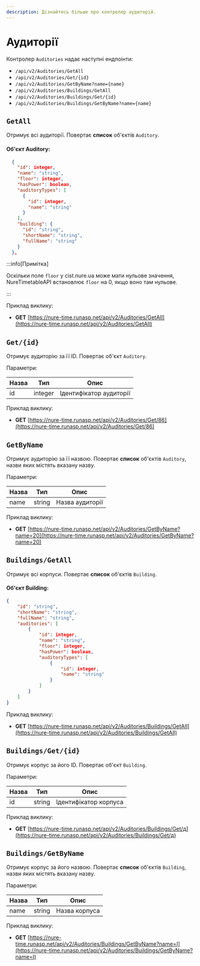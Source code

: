 ```yaml
---
description: Дізнайтесь більше про контролер аудиторій.
---
```


# Аудиторії

Контролер `Auditories` надає наступні ендпоінти:

* `/api/v2/Auditories/GetAll`
* `/api/v2/Auditories/Get/{id}`
* `/api/v2/Auditories/GetByName?name={name}`
* `/api/v2/Auditories/Buildings/GetAll`
* `/api/v2/Auditories/Buildings/Get/{id}`
* `/api/v2/Auditories/Buildings/GetByName?name={name}`


## `GetAll`
Отримує всі аудиторії. Повертає **список** об'єктів `Auditory`.

#### Об'єкт Auditory:
```json
  {
    "id": integer,
    "name": "string",
    "floor": integer,
    "hasPower": boolean,
    "auditoryTypes": [
      {
        "id": integer,
        "name": "string"
      }
    ],
    "building": {
      "id": "string",
      "shortName": "string",
      "fullName": "string"
    }
  },
```

:::info[Примітка]

Оскільки поле `floor` у cist.nure.ua може мати нульове значення, NureTimetableAPI встановлює `floor` на 0, якщо воно там нульове.

:::

Приклад виклику:

- **GET** [https://nure-time.runasp.net/api/v2/Auditories/GetAll](https://nure-time.runasp.net/api/v2/Auditories/GetAll)

## `Get/{id}`
Отримує аудиторію за її ID. Повертає об'єкт `Auditory`.

Параметри:

| Назва     | Тип    | Опис          |
|-----------|--------|---------------|
| id        | integer| Ідентифікатор аудиторії   |

Приклад виклику:

- **GET** [https://nure-time.runasp.net/api/v2/Auditories/Get/86](https://nure-time.runasp.net/api/v2/Auditories/Get/86)

## `GetByName`
Отримує аудиторію за її назвою. Повертає **список** об'єктів `Auditory`, назви яких містять вказану назву.

Параметри:

| Назва     | Тип    | Опис             |
|-----------|--------|------------------|
| name      | string | Назва аудиторії   |

Приклад виклику:

- **GET** [https://nure-time.runasp.net/api/v2/Auditories/GetByName?name=20](https://nure-time.runasp.net/api/v2/Auditories/GetByName?name=20)


## `Buildings/GetAll`
Отримує всі корпуси. Повертає **список** об'єктів `Building`.

#### Об'єкт Building:
```json
{
    "id": "string",
    "shortName": "string",
    "fullName": "string",
    "auditories": [
        {
            "id": integer,
            "name": "string",
            "floor": integer,
            "hasPower": boolean,
            "auditoryTypes": [
                {
                    "id": integer,
                    "name": "string"
                }
            ]
        }
    ]
}
```

Приклад виклику:

- **GET** [https://nure-time.runasp.net/api/v2/Auditories/Buildings/GetAll](https://nure-time.runasp.net/api/v2/Auditories/Buildings/GetAll)

## `Buildings/Get/{id}`
Отримує корпус за його ID. Повертає об'єкт `Building`.

Параметри:

| Назва     | Тип    | Опис                   |
|-----------|--------|------------------------|
| id        | string | Ідентифікатор корпуса  |

Приклад виклику:

- **GET** [https://nure-time.runasp.net/api/v2/Auditories/Buildings/Get/д](https://nure-time.runasp.net/api/v2/Auditories/Buildings/Get/д)

## `Buildings/GetByName`
Отримує корпус за його назвою. Повертає **список** об'єктів `Building`, назви яких містять вказану назву.

Параметри:

| Назва     | Тип    | Опис              |
|-----------|--------|-------------------|
| name      | string | Назва корпуса     |

Приклад виклику:

- **GET** [https://nure-time.runasp.net/api/v2/Auditories/Buildings/GetByName?name=І](https://nure-time.runasp.net/api/v2/Auditories/Buildings/GetByName?name=І)
